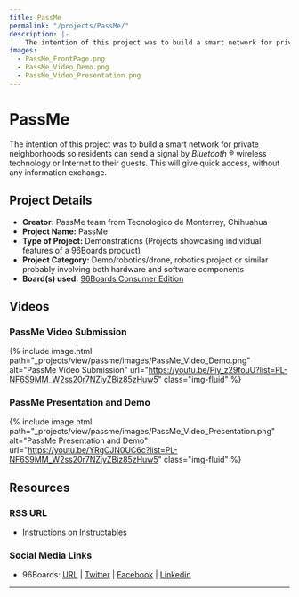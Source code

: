```yaml
---
title: PassMe
permalink: "/projects/PassMe/"
description: |-
    The intention of this project was to build a smart network for private neighborhoods so residents can send a signal by Bluetooth or Internet to their guests. This will give quick access, without any information exchange.
images:
  - PassMe_FrontPage.png
  - PassMe_Video_Demo.png
  - PassMe_Video_Presentation.png
---
```

# PassMe

The intention of this project was to build a smart network for private neighborhoods so residents can send a signal by _Bluetooth_ ® wireless technology or Internet to their guests. This will give quick access, without any information exchange.

## Project Details

- **Creator:** PassMe team from Tecnologico de Monterrey, Chihuahua
- **Project Name:** PassMe
- **Type of Project:** Demonstrations (Projects showcasing individual features of a 96Boards product)
- **Project Category:** Demo/robotics/drone, robotics project or similar probably involving both hardware and software components
- **Board(s) used:** [96Boards Consumer Edition](https://www.96boards.org/products/ce/)

## Videos

### PassMe Video Submission
{% include image.html path="_projects/view/passme/images/PassMe_Video_Demo.png" alt="PassMe Video Submission" url="https://youtu.be/Piy_z29fouU?list=PL-NF6S9MM_W2ss20r7NZiyZBiz85zHuw5" class="img-fluid" %}

### PassMe Presentation and Demo
{% include image.html path="_projects/view/passme/images/PassMe_Video_Presentation.png" alt="PassMe Presentation and Demo" url="https://youtu.be/YRgCJN0UC6c?list=PL-NF6S9MM_W2ss20r7NZiyZBiz85zHuw5" class="img-fluid" %}

## Resources

### RSS URL

- [Instructions on Instructables](http://www.instructables.com/id/Passme-QUALCOMM-Dragonboard-410c-Tec-De-Monterrey/)

### Social Media Links

- 96Boards: [URL](https://www.96boards.org/) &#124; [Twitter](https://twitter.com/96boards) &#124; [Facebook](https://www.facebook.com/96Boards) &#124; [Linkedin](https://www.linkedin.com/company/{{site.linkedin_username}}/)


***
